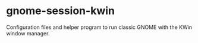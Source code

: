 gnome-session-kwin
==================

Configuration files and helper program to run classic GNOME with the KWin window manager.
